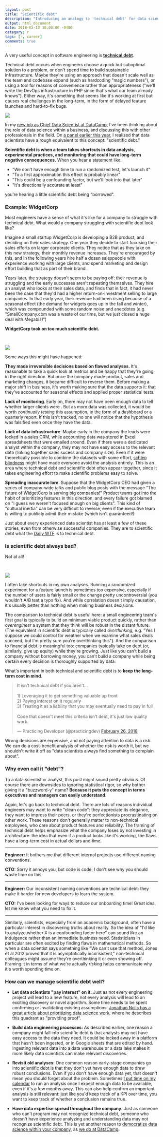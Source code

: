 ```yaml
---
layout: post
title: "Scientific debt"
description: "Introducing an analogy to 'technical debt' for data scientists."
output: html_document
date: 2018-05-10 10:00:00 -0400
category: r
tags: [r, career]
comments: true
---
```


A very useful concept in software engineering is **[technical debt](https://martinfowler.com/bliki/TechnicalDebt.html)**.

Technical debt occurs when engineers choose a quick but suboptimal solution to a problem, or don't spend time to build sustainable infrastructure. Maybe they're using an approach that doesn't scale well as the team and codebase expand (such as hardcoding "magic numbers"), or using a tool for reasons of convenience rather than appropriateness ("we'll write the DevOps infrastructure in PHP since that's what our team already knows"). Either way, it's something that seems like it's working at first but causes real challenges in the long-term, in the form of delayed feature launches and hard-to-fix bugs.

![](https://josephdpurcell.github.io/Lorax/dist/2015-madison-php/assets/What_colour_is_your_backlog.svg)

In my [new job as Chief Data Scientist at DataCamp](http://varianceexplained.org/r/joining-datacamp/), I've been thinking about the role of data science within a business, and discussing this with other professionals in the field. On [a panel earlier this year](https://twitter.com/robinson_es/status/959948446542151680), I realized that data scientists have a rough equivalent to this concept: "scientific debt."

**Scientific debt is when a team takes shortcuts in data analysis, experimental practices, and monitoring that could have long-term negative consequences.** When you hear a statement like:

* "We don't have enough time to run a randomized test, let's launch it"
* "To a first approximation this effect is probably linear"
* "This could be a confounding factor, but we'll look into that later"
* "It's directionally accurate at least"

you're hearing a little scientific debt being "borrowed".

### Example: WidgetCorp

Most engineers have a sense of what it's like for a company to struggle with technical debt. What would a company struggling with scientific debt look like?

Imagine a small startup WidgetCorp is developing a B2B product, and deciding on their sales strategy. One year they decide to start focusing their sales efforts on larger corporate clients. They notice that as they take on this new strategy, their monthly revenue increases. They're encouraged by this, and in the following years hire half a dozen salespeople with experience working with large clients, and spend marketing and design effort building that as part of their brand.

Years later, the strategy doesn't seem to be paying off: their revenue is struggling and the early successes aren't repeating themselves. They hire an analyst who looks at their sales data, and finds that in fact, it had never been the case that they'd had a higher return-on-investment selling to large companies. In that early year, their revenue had been rising because of a seasonal effect (the demand for widgets goes up in the fall and winter), which was compounded with some random noise and anecdotes (e.g. "SmallCompany.com was a waste of our time, but we just closed a huge deal with Megabiz!")

**WidgetCorp took on too much scientific debt.** 

&nbsp;

![](https://smallbiztrends.com/wp-content/uploads/2016/01/cartoon7379.png)

Some ways this might have happened:

**They made irreversible decisions based on flawed analyses.** It's reasonable to take a quick look at metrics and be happy that they're going in the right direction. But once the company made product, sales and marketing changes, it became difficult to reverse them. Before making a major shift in business, it's worth making sure that the data supports it: that they've accounted for seasonal effects and applied proper statistical tests.

**Lack of monitoring**. Early on, there may not have been enough data to tell whether larger clients were . But as more data was collected, it would be worth *continually testing* this assumption, in the form of a dashboard or a quarterly report. If this isn't tracked, no one will notice that the hypothesis was falsified even once they have the data.

**Lack of data infrastructure**: Maybe early in the company the leads were locked in a sales CRM, while accounting data was stored in Excel spreadsheets that were emailed around. Even if there were a dedicated analyst within the company, they may not have easy access to the relevant data (linking together sales sucess and company size). Even if it were theoretically possible to combine the datasets with some effort, [schlep blindness](http://www.paulgraham.com/schlep.html) might have made everyone avoid the analysis entirely. This is an area where technical debt and scientific debt often appear together, since it takes engineering effort to make scientific problems easy to solve.

**Spreading inaccurate lore**. Suppose that the WidgetCorp CEO had given a series of company-wide talks and public blog posts with the message "The future of WidgetCorp is serving big companies!" Product teams got into the habit of prioritizing features in this direction, and every failure got blamed on "I guess we weren't focused enough on big clients". This kind of "cultural inertia" can be very difficult to reverse, even if the executive team is willing to publicly admit their mistake (which isn't guaranteed!)

Just about every experienced data scientist has at least a few of these stories, even from otherwise successful companies. They are to scientific debt what the [Daily WTF](https://thedailywtf.com/) is to technical debt.

### Is scientific debt always bad?

Not at all!

&nbsp;

![](http://files.explosm.net/comics/Rob/profits.png)

I often take shortcuts in my own analyses. Running a randomized experiment for a feature launch is sometimes too expensive, especially if the number of users is fairly small or the change pretty uncontroversial (you wouldn't A/B test a typo fix). And while correlation doesn't imply causation, it's usually better than nothing when making business decisions.

The comparison to technical debt is useful here: a small engineering team's first goal is typically to build an minimum viable product quickly, rather than *overengineer* a system that they think will be robust in the distant future. (The equivalent in scientific debt is typically called *overthinking*, e.g. "Yes I suppose we could control for weather when we examine what sales deals succeed, but I'm pretty sure you're overthinking this"). And the comparison to financial debt is meaningful too: companies typically take on debt (or, similarly, give up equity) while they're growing. Just like you can't build a company without borrowing money, you can't build a company while being certain every decision is thoroughly supported by data.

What's important in both technical and scientific debt is to **keep the long-term cost in mind**.

<blockquote class="twitter-tweet" data-lang="en"><p lang="en" dir="ltr">It isn&#39;t technical debt if you aren&#39;t...<br><br>1) Leveraging it to get something valuable up front<br>2) Paying interest on it regularly<br>3) Treating it as a liability that you may eventually need to pay in full<br><br>Code that doesn&#39;t meet this criteria isn&#39;t debt, it&#39;s just low quality work.</p>&mdash; Practicing Developer (@practicingdev) <a href="https://twitter.com/practicingdev/status/968175299581108224?ref_src=twsrc%5Etfw">February 26, 2018</a></blockquote>
<script async src="https://platform.twitter.com/widgets.js" charset="utf-8"></script>

Wrong decisions are expensive, and not paying attention to data is a risk. We can do a cost-benefit analysis of whether the risk is worth it, but we shouldn't write it off as "data scientists always find something to complain about".

### Why even call it "debt"?

To a data scientist or analyst, this post might sound pretty obvious. Of course there are downsides to ignoring statistical rigor, so why bother giving it a "buzzword-y" name? **Because it puts the concept in terms executives and managers can easily understand.**

Again, let's go back to technical debt. There are lots of reasons individual engineers may want to write "clean code": they appreciate its elegance, they want to impress their peers, or they're perfectionists procrastinating on other work. These reasons don't generally matter to non-technical employees, who care about product features and reliability. The framing of technical debt helps emphasize what the company loses by not investing in architecture: the idea that even if a product looks like it's working, the flaws have a long-term cost in actual dollars and time.

-----

**Engineer:** It bothers me that different internal projects use different naming conventions.

**CTO:** Sorry it annoys you, but code is code, I don't see why you should waste time on this.

-----

**Engineer:** Our inconsistent naming conventions are technical debt: they make it harder for new developers to learn the system.

**CTO:** I've been looking for ways to reduce our onboarding time! Great idea, let me know what you need to fix it.

-----

Similarly, scientists, especially from an academic background, often have a particular interest in discovering truths about reality. So the idea of "I'd like to analyze whether X is a confounding factor here" can sound like an indulgence rather than an immediate business need. Statisticians in particular are often excited by finding flaws in mathematical methods. So when a data scientist says something like "We can't use that method, Jones et al 2012 proved that it is asymptotically inconsistent," non-technical colleagues might assume they're overthinking it or even showing off. Framing it in terms of what we're actually *risking* helps communicate why it's worth spending time on.

### How can we manage scientific debt well?

* **Let data scientists "pay interest" on it.** Just as not every engineering project will lead to a new feature, not every analysis will lead to an exciting discovery or novel algorithm. Some time needs to be spent confirming or invalidating existing assumptions. [Jonathan Nolis has a great article about prioritizing data science work](https://towardsdatascience.com/prioritizing-data-science-work-936b3765fd45), where he describes this quadrant as "providing proof".

* **Build data engineering processes:** As described earlier, one reason a company might fall into scientific debt is that analysts may not have easy access to the data they need. It could be locked away in a platform that hasn't been ingested, or in Google sheets that are edited by hand. Ingesting relevant data into a data warehouse or a data lake makes it more likely data scientists can make relevant discoveries.

* **Revisit old analyses**: One common reason early-stage companies go into scientific debt is that they don't yet have enough data to draw robust conclusions. Even if you don't have enough data yet, that doesn't mean you should forget about the problem. Sometimes [I put time on my calendar](https://medium.com/the-mission/why-calendars-are-more-effective-than-to-do-lists-9bc6ce3bee50) to run an analysis once I expect enough data to be available, even if it's a few months away. This can also help confirm an important analysis is still relevant: just like you'd keep track of a KPI over time, you want to keep track of whether a conclusion remains true.

* **Have data expertise spread throughout the company**. Just as someone who can't program may not recognize technical debt, someone who doesn't have experience analyzing and understanding data may not recognize scientific debt. This is yet another reason to [democratize data science within your company](https://register.gotowebinar.com/register/5951553477110700289?source=blog), as [we do at DataCamp](http://varianceexplained.org/r/joining-datacamp/).
